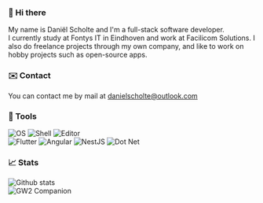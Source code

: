 ### 👋 Hi there

My name is Daniël Scholte and I'm a full-stack software developer.  
I currently study at Fontys IT in Eindhoven and work at Facilicom Solutions.
I also do freelance projects through my own company, and like to work on hobby projects such as open-source apps.

### ✉️ Contact

You can contact me by mail at danielscholte@outlook.com

### 🔧 Tools

![OS](https://img.shields.io/badge/OS-Mac%20OS-5496f0?style=for-the-badge&logo=apple)
![Shell](https://img.shields.io/badge/Shell-OH%20MY%20ZSH-5496f0?style=for-the-badge)
![Editor](https://img.shields.io/badge/Editor-VS%20Code-5496f0?style=for-the-badge&logo=visual%20studio%20code)  
![Flutter](https://img.shields.io/badge/Code-Flutter-5496f0?style=for-the-badge&logo=flutter)
![Angular](https://img.shields.io/badge/Code-Angular-5496f0?style=for-the-badge&logo=angular)
![NestJS](https://img.shields.io/badge/Code-NestJS-5496f0?style=for-the-badge&logo=nestjs)
![Dot Net](https://img.shields.io/badge/Code-.NET-5496f0?style=for-the-badge&logo=.NET)

### 📈 Stats

![Github stats](https://github-readme-stats.vercel.app/api?username=danielscholte&show_icons=true)  
![GW2 Companion](https://github-readme-stats.vercel.app/api/pin/?username=danielscholte&repo=guildwars2companion)
